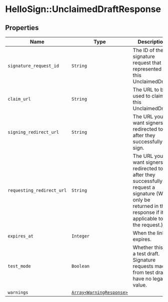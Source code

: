 # HelloSign::UnclaimedDraftResponse



## Properties

| Name | Type | Description | Notes |
| ---- | ---- | ----------- | ----- |
| `signature_request_id` | ```String``` |  The ID of the signature request that is represented by this UnclaimedDraft.  |  |
| `claim_url` | ```String``` |  The URL to be used to claim this UnclaimedDraft.  |  |
| `signing_redirect_url` | ```String``` |  The URL you want signers redirected to after they successfully sign.  |  |
| `requesting_redirect_url` | ```String``` |  The URL you want signers redirected to after they successfully request a signature (Will only be returned in the response if it is applicable to the request.).  |  |
| `expires_at` | ```Integer``` |  When the link expires.  |  |
| `test_mode` | ```Boolean``` |  Whether this is a test draft. Signature requests made from test drafts have no legal value.  |  |
| `warnings` | [```Array<WarningResponse>```](WarningResponse.md) |    |  |

